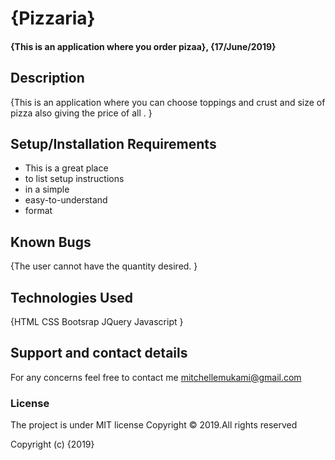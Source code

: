 # {Pizzaria}
#### {This is an application where you order pizaa}, {17/June/2019}
## Description
{This is an application where you can choose toppings and crust and size of pizza also giving the price of all . }
## Setup/Installation Requirements
* This is a great place
* to list setup instructions
* in a simple
* easy-to-understand
* format
## Known Bugs
{The user cannot have the quantity desired. }
## Technologies Used
{HTML
CSS
Bootsrap
JQuery
Javascript
}
## Support and contact details
For any concerns feel free to contact me
mitchellemukami@gmail.com
### License
The project is under MIT license Copyright © 2019.All rights reserved

Copyright (c) {2019} 
